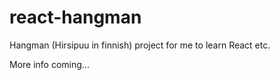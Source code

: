 # react-hangman
Hangman (Hirsipuu in finnish) project for me to learn React etc.

More info coming...
